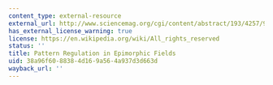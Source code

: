 ```yaml
---
content_type: external-resource
external_url: http://www.sciencemag.org/cgi/content/abstract/193/4257/969
has_external_license_warning: true
license: https://en.wikipedia.org/wiki/All_rights_reserved
status: ''
title: Pattern Regulation in Epimorphic Fields
uid: 38a96f60-8838-4d16-9a56-4a937d3d663d
wayback_url: ''
---
```


